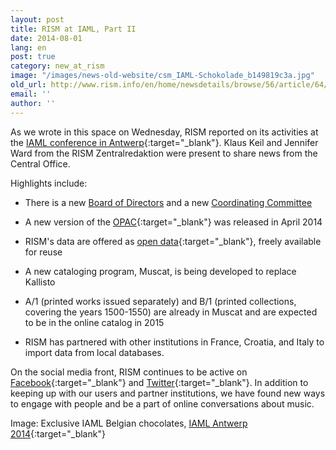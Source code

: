```yaml
---
layout: post
title: RISM at IAML, Part II
date: 2014-08-01
lang: en
post: true
category: new_at_rism
image: "/images/news-old-website/csm_IAML-Schokolade_b149819c3a.jpg"
old_url: http://www.rism.info/en/home/newsdetails/browse/56/article/64/rism-at-iaml-part-ii.html
email: ''
author: ''
---
```


As we wrote in this space on Wednesday, RISM reported on its activities at the [IAML conference in Antwerp](http://www.libraryconservatoryantwerp.be/iaml2014/index.php){:target="_blank"}. Klaus Keil and Jennifer Ward from the RISM Zentralredaktion were present to share news from the Central Office.

Highlights include:

- There is a new [Board of Directors](/organization/the-association.html) and a new [Coordinating Committee](/organization/international-partners.html#c32)

- A new version of the [OPAC](http://opac.rism.info/){:target="_blank"} was released in April 2014

- RISM's data are offered as [open data](https://opac.rism.info/index.php?id=8&L=1&id=8){:target="_blank"}, freely available for reuse

- A new cataloging program, Muscat, is being developed to replace Kallisto

- A/1 (printed works issued separately) and B/1 (printed collections, covering the years 1500-1550) are already in Muscat and are expected to be in the online catalog in 2015

- RISM has partnered with other institutions in France, Croatia, and Italy to import data from local databases.


On the social media front, RISM continues to be active on [Facebook](https://www.facebook.com/RISM.info){:target="_blank"} and [Twitter](https://twitter.com/RISM_music){:target="_blank"}. In addition to keeping up with our users and partner institutions, we have found new ways to engage with people and be a part of online conversations about music.

Image: Exclusive IAML Belgian chocolates, [IAML Antwerp 2014](https://www.facebook.com/pages/IAML-Antwerp-2014/485096671599849){:target="_blank"}
